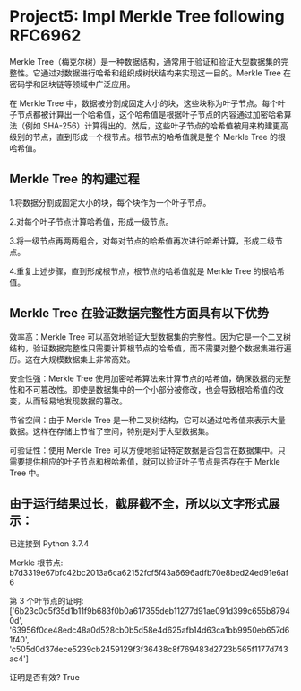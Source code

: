 # Project5: Impl Merkle Tree following RFC6962
Merkle Tree（梅克尔树）是一种数据结构，通常用于验证和验证大型数据集的完整性。它通过对数据进行哈希和组织成树状结构来实现这一目的。Merkle Tree 在密码学和区块链等领域中广泛应用。

在 Merkle Tree 中，数据被分割成固定大小的块，这些块称为叶子节点。每个叶子节点都被计算出一个哈希值，这个哈希值是根据叶子节点的内容通过加密哈希算法（例如 SHA-256）计算得出的。然后，这些叶子节点的哈希值被用来构建更高级别的节点，直到形成一个根节点。根节点的哈希值就是整个 Merkle Tree 的根哈希值。

## Merkle Tree 的构建过程

1.将数据分割成固定大小的块，每个块作为一个叶子节点。

2.对每个叶子节点计算哈希值，形成一级节点。

3.将一级节点再两两组合，对每对节点的哈希值再次进行哈希计算，形成二级节点。

4.重复上述步骤，直到形成根节点，根节点的哈希值就是 Merkle Tree 的根哈希值。

## Merkle Tree 在验证数据完整性方面具有以下优势

效率高：Merkle Tree 可以高效地验证大型数据集的完整性。因为它是一个二叉树结构，验证数据完整性只需要计算根节点的哈希值，而不需要对整个数据集进行遍历。这在大规模数据集上非常高效。

安全性强：Merkle Tree 使用加密哈希算法来计算节点的哈希值，确保数据的完整性和不可篡改性。即使是数据集中的一个小部分被修改，也会导致根哈希值的改变，从而轻易地发现数据的篡改。

节省空间：由于 Merkle Tree 是一种二叉树结构，它可以通过哈希值来表示大量数据。这样在存储上节省了空间，特别是对于大型数据集。

可验证性：使用 Merkle Tree 可以方便地验证特定数据是否包含在数据集中。只需要提供相应的叶子节点和根哈希值，就可以验证叶子节点是否存在于 Merkle Tree 中。

## 由于运行结果过长，截屏截不全，所以以文字形式展示：

已连接到 Python 3.7.4

Merkle 根节点: b7d3319e67bfc42bc2013a6ca62152fcf5f43a6696adfb70e8bed24ed91e6af6

第 3 个叶节点的证明: ['6b23c0d5f35d1b11f9b683f0b0a617355deb11277d91ae091d399c655b87940d', '63956f0ce48edc48a0d528cb0b5d58e4d625afb14d63ca1bb9950eb657d61f40', 'c505d0d37dece5239cb2459129f3f36438c8f769483d2723b565f1177d743ac4']

证明是否有效? True
